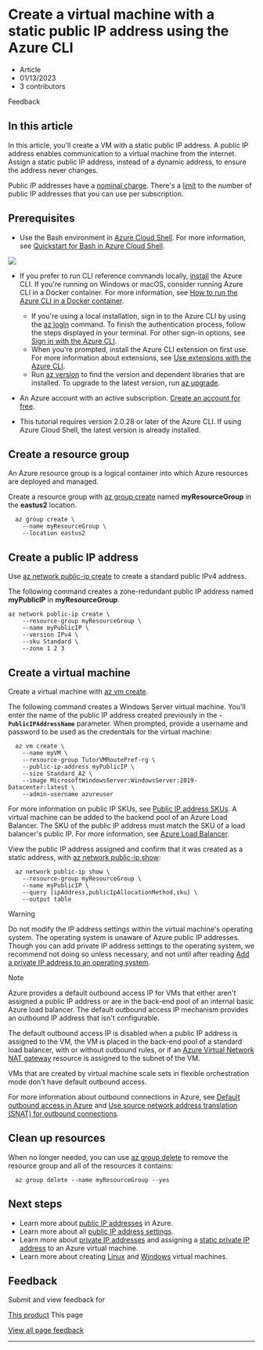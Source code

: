 # Create a virtual machine with a static public IP address using the Azure CLI

* Article
* 01/13/2023
* 3 contributors

Feedback

## In this article

In this article, you'll create a VM with a static public IP address. A public IP address enables communication to a virtual machine from the internet. Assign a static public IP address, instead of a dynamic address, to ensure the address never changes.

Public IP addresses have a [nominal charge](https://azure.microsoft.com/pricing/details/ip-addresses). There's a [limit](../../azure-resource-manager/management/azure-subscription-service-limits?toc=/azure/virtual-network/toc.json#azure-resource-manager-virtual-networking-limits) to the number of public IP addresses that you can use per subscription.

## Prerequisites

* Use the Bash environment in [Azure Cloud Shell](/en-us/azure/cloud-shell/overview). For more information, see [Quickstart for Bash in Azure Cloud Shell](/en-us/azure/cloud-shell/quickstart).

[![](../../reusable-content/azure-cli/media/hdi-launch-cloud-shell.png)](https://shell.azure.com)
* If you prefer to run CLI reference commands locally, [install](/en-us/cli/azure/install-azure-cli) the Azure CLI. If you're running on Windows or macOS, consider running Azure CLI in a Docker container. For more information, see [How to run the Azure CLI in a Docker container](/en-us/cli/azure/run-azure-cli-docker).

	+ If you're using a local installation, sign in to the Azure CLI by using the [az login](/en-us/cli/azure/reference-index#az-login) command. To finish the authentication process, follow the steps displayed in your terminal. For other sign-in options, see [Sign in with the Azure CLI](/en-us/cli/azure/authenticate-azure-cli).
	+ When you're prompted, install the Azure CLI extension on first use. For more information about extensions, see [Use extensions with the Azure CLI](/en-us/cli/azure/azure-cli-extensions-overview).
	+ Run [az version](/en-us/cli/azure/reference-index?#az-version) to find the version and dependent libraries that are installed. To upgrade to the latest version, run [az upgrade](/en-us/cli/azure/reference-index?#az-upgrade).

* An Azure account with an active subscription. [Create an account for free](https://azure.microsoft.com/free/?WT.mc_id=A261C142F).
* This tutorial requires version 2.0.28 or later of the Azure CLI. If using Azure Cloud Shell, the latest version is already installed.

## Create a resource group

An Azure resource group is a logical container into which Azure resources are deployed and managed.

Create a resource group with [az group create](/en-us/cli/azure/group#az-group-create) named **myResourceGroup** in the **eastus2** location.

```
  az group create \
    --name myResourceGroup \
    --location eastus2

```

## Create a public IP address

Use [az network public-ip create](/en-us/cli/azure/network/public-ip#az-network-public-ip-create) to create a standard public IPv4 address.

The following command creates a zone-redundant public IP address named **myPublicIP** in **myResourceGroup**.

```
az network public-ip create \
    --resource-group myResourceGroup \
    --name myPublicIP \
    --version IPv4 \
    --sku Standard \
    --zone 1 2 3

```

## Create a virtual machine

Create a virtual machine with [az vm create](/en-us/cli/azure/vm#az-vm-create).

The following command creates a Windows Server virtual machine. You'll enter the name of the public IP address created previously in the **`-PublicIPAddressName`** parameter. When prompted, provide a username and password to be used as the credentials for the virtual machine:

```
  az vm create \
    --name myVM \
    --resource-group TutorVMRoutePref-rg \
    --public-ip-address myPublicIP \
    --size Standard_A2 \
    --image MicrosoftWindowsServer:WindowsServer:2019-Datacenter:latest \
    --admin-username azureuser

```

For more information on public IP SKUs, see [Public IP address SKUs](public-ip-addresses#sku). A virtual machine can be added to the backend pool of an Azure Load Balancer. The SKU of the public IP address must match the SKU of a load balancer's public IP. For more information, see [Azure Load Balancer](../../load-balancer/skus).

View the public IP address assigned and confirm that it was created as a static address, with [az network public-ip show](/en-us/cli/azure/network/public-ip#az-network-public-ip-show):

```
  az network public-ip show \
    --resource-group myResourceGroup \
    --name myPublicIP \
    --query [ipAddress,publicIpAllocationMethod,sku] \
    --output table

```

Warning

Do not modify the IP address settings within the virtual machine's operating system. The operating system is unaware of Azure public IP addresses. Though you can add private IP address settings to the operating system, we recommend not doing so unless necessary, and not until after reading [Add a private IP address to an operating system](virtual-network-network-interface-addresses#private).

Note

Azure provides a default outbound access IP for VMs that either aren't assigned a public IP address or are in the back-end pool of an internal basic Azure load balancer. The default outbound access IP mechanism provides an outbound IP address that isn't configurable.

The default outbound access IP is disabled when a public IP address is assigned to the VM, the VM is placed in the back-end pool of a standard load balancer, with or without outbound rules, or if an [Azure Virtual Network NAT gateway](../nat-gateway/nat-overview) resource is assigned to the subnet of the VM.

VMs that are created by virtual machine scale sets in flexible orchestration mode don't have default outbound access.

For more information about outbound connections in Azure, see [Default outbound access in Azure](default-outbound-access) and [Use source network address translation (SNAT) for outbound connections](../../load-balancer/load-balancer-outbound-connections).

## Clean up resources

When no longer needed, you can use [az group delete](/en-us/cli/azure/group#az-group-delete) to remove the resource group and all of the resources it contains:

```
  az group delete --name myResourceGroup --yes

```

## Next steps

* Learn more about [public IP addresses](public-ip-addresses#public-ip-addresses) in Azure.
* Learn more about all [public IP address settings](virtual-network-public-ip-address#create-a-public-ip-address).
* Learn more about [private IP addresses](private-ip-addresses) and assigning a [static private IP address](virtual-network-network-interface-addresses#add-ip-addresses) to an Azure virtual machine.
* Learn more about creating [Linux](../../virtual-machines/windows/tutorial-manage-vm?toc=/azure/virtual-network/toc.json) and [Windows](../../virtual-machines/windows/tutorial-manage-vm?toc=/azure/virtual-network/toc.json) virtual machines.

## Feedback

Submit and view feedback for

[This product](https://feedback.azure.com/d365community/forum/8ae9bf04-8326-ec11-b6e6-000d3a4f0789?c=f2c41334-8326-ec11-b6e6-000d3a4f0789)
This page

[View all page feedback](https://github.com/MicrosoftDocs/azure-docs/issues)

---
